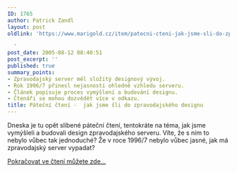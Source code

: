 ```yaml
---
ID: 1765
author: Patrick Zandl
layout: post
oldlink: 'https://www.marigold.cz/item/patecni-cteni-jak-jsme-sli-do-zpravodajskeho-designu

  '
post_date: 2005-08-12 08:40:51
post_excerpt: ''
published: true
summary_points:
- Zpravodajský server měl složitý designový vývoj.
- Rok 1996/7 přinesl nejasnosti ohledně vzhledu serveru.
- Článek popisuje proces vymýšlení a budování designu.
- Čtenáři se mohou dozvědět více v odkazu.
title: Páteční čtení -  jak jsme šli do zpravodajského designu
---
```


<p>Dneska je tu opět slíbené páteční čtení, tentokráte na téma, jak jsme vymýšleli a budovali design zpravodajského serveru. Víte, že s ním to nebylo vůbec tak jednoduché? Že v roce 1996/7 nebylo vůbec jasné, jak má zpravodajský server vypadat?</p>

<p><a href="/item/jdeme-do-zpravodajskeho-designu">Pokračovat ve čtení můžete zde...</a>
</p>